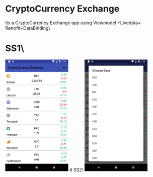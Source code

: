 # CryptoCurrency Exchange
Its a CryptoCurrency Exchange app using Viewmodel +Livedata+ Retrofit+DataBinding\


# SS1\
<img src="Screenshot/ss1.png" width="200">
# SS2\
<img src="Screenshot/ss2.png" width="200">
